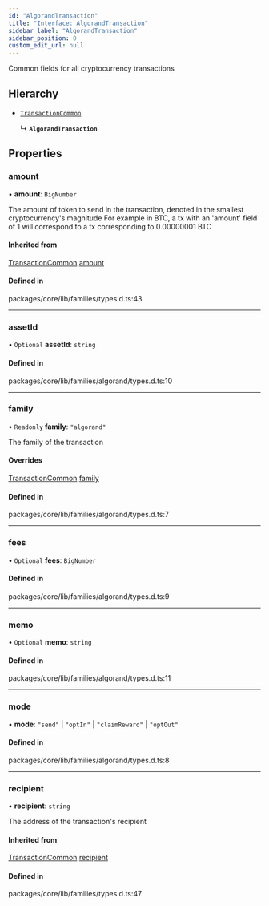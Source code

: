 ```yaml
---
id: "AlgorandTransaction"
title: "Interface: AlgorandTransaction"
sidebar_label: "AlgorandTransaction"
sidebar_position: 0
custom_edit_url: null
---
```


Common fields for all cryptocurrency transactions

## Hierarchy

- [`TransactionCommon`](TransactionCommon.md)

  ↳ **`AlgorandTransaction`**

## Properties

### amount

• **amount**: `BigNumber`

The amount of token to send in the transaction, denoted in the smallest cryptocurrency's magnitude
For example in BTC, a tx with an 'amount' field of 1 will correspond to a tx corresponding to 0.00000001 BTC

#### Inherited from

[TransactionCommon](TransactionCommon.md).[amount](TransactionCommon.md#amount)

#### Defined in

packages/core/lib/families/types.d.ts:43

___

### assetId

• `Optional` **assetId**: `string`

#### Defined in

packages/core/lib/families/algorand/types.d.ts:10

___

### family

• `Readonly` **family**: ``"algorand"``

The family of the transaction

#### Overrides

[TransactionCommon](TransactionCommon.md).[family](TransactionCommon.md#family)

#### Defined in

packages/core/lib/families/algorand/types.d.ts:7

___

### fees

• `Optional` **fees**: `BigNumber`

#### Defined in

packages/core/lib/families/algorand/types.d.ts:9

___

### memo

• `Optional` **memo**: `string`

#### Defined in

packages/core/lib/families/algorand/types.d.ts:11

___

### mode

• **mode**: ``"send"`` \| ``"optIn"`` \| ``"claimReward"`` \| ``"optOut"``

#### Defined in

packages/core/lib/families/algorand/types.d.ts:8

___

### recipient

• **recipient**: `string`

The address of the transaction's recipient

#### Inherited from

[TransactionCommon](TransactionCommon.md).[recipient](TransactionCommon.md#recipient)

#### Defined in

packages/core/lib/families/types.d.ts:47

